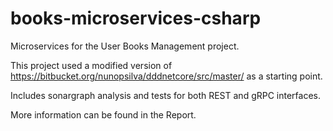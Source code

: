 # books-microservices-csharp
Microservices for the User Books Management project.

This project used a modified version of https://bitbucket.org/nunopsilva/dddnetcore/src/master/ as a starting point.

Includes sonargraph analysis and tests for both REST and gRPC interfaces.

More information can be found in the Report.